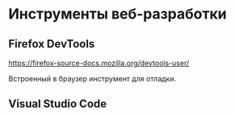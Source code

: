 # Инструменты веб-разработки

## Firefox DevTools 

https://firefox-source-docs.mozilla.org/devtools-user/

Встроенный в  браузер инструмент для отладки.

## Visual Studio Code

